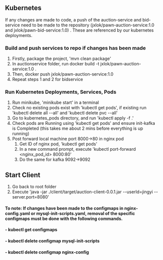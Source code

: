 ## Kubernetes

If any changes are made to code, a push of the auction-service and bid-service need to be made to the repository (jxlok/pawn-auction-service:1.0 and jxlok/pawn-bid-service:1.0)
. These are referenced by our kubernetes deployments.


### Build and push services to repo if changes has been made
1. Firstly, package the project, 'mvn clean package'
2. In auctionservice folder, run docker build -t jxlok/pawn-auction-service:1.0 .
3. Then, docker push jxlok/pawn-auction-service:1.0
4. Repeat steps 1 and 2 for bidservice

### Run Kubernetes Deployments, Services, Pods
1. Run minikube, 'minikube start' in a terminal
2. Check no existing pods exist with 'kubectl get pods', if existing run 'kubectl delete all --all' and 'kubectl delete pvc --all'
3. Go to kubernetes_pods directory, and run 'kubectl apply -f .' 
4. Check pods are Running using 'kubectl get pods' and ensure init-kafka is Completed (this takes me about 2 mins before everything is up running)
5. Post forward local machine port 8000->80 in nginx pod
   1. Get ID of nginx pod, 'kubectl get pods'
   2. In a new command prompt, execute 'kubectl port-forward <nginx_pod_id> 8000:80'
   3. Do the same for kafka 9092->9092

## Start Client
1. Go back to root folder
2. Execute 'java -jar ./client/target/auction-client-0.0.1.jar --userId=jingyi --server.port=8080'

#### To note: If changes have been made to the configmaps in nginx-config.yaml or mysql-init-scripts.yaml, removal of the specific configmaps must be done with the following commands. 
#### - kubectl get configmaps
#### - kubectl delete configmap mysql-init-scripts
#### - kubectl delete configmap nginx-config